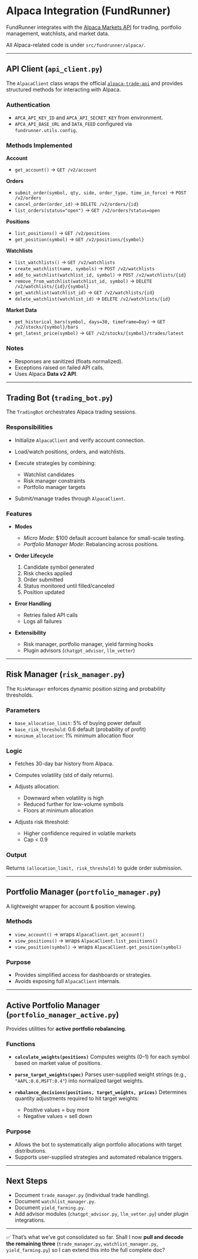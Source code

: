 # Alpaca Integration (FundRunner)

FundRunner integrates with the [Alpaca Markets API](https://alpaca.markets/docs/) for trading, portfolio management, watchlists, and market data.

All Alpaca-related code is under `src/fundrunner/alpaca/`.

---

## API Client (`api_client.py`)

The `AlpacaClient` class wraps the official [`alpaca-trade-api`](https://github.com/alpacahq/alpaca-trade-api-python) and provides structured methods for interacting with Alpaca.

### Authentication

- `APCA_API_KEY_ID` and `APCA_API_SECRET_KEY` from environment.
- `APCA_API_BASE_URL` and `DATA_FEED` configured via `fundrunner.utils.config`.

### Methods Implemented

**Account**

- `get_account()` → `GET /v2/account`

**Orders**

- `submit_order(symbol, qty, side, order_type, time_in_force)` → `POST /v2/orders`
- `cancel_order(order_id)` → `DELETE /v2/orders/{id}`
- `list_orders(status="open")` → `GET /v2/orders?status=open`

**Positions**

- `list_positions()` → `GET /v2/positions`
- `get_position(symbol)` → `GET /v2/positions/{symbol}`

**Watchlists**

- `list_watchlists()` → `GET /v2/watchlists`
- `create_watchlist(name, symbols)` → `POST /v2/watchlists`
- `add_to_watchlist(watchlist_id, symbol)` → `POST /v2/watchlists/{id}`
- `remove_from_watchlist(watchlist_id, symbol)` → `DELETE /v2/watchlists/{id}/{symbol}`
- `get_watchlist(watchlist_id)` → `GET /v2/watchlists/{id}`
- `delete_watchlist(watchlist_id)` → `DELETE /v2/watchlists/{id}`

**Market Data**

- `get_historical_bars(symbol, days=30, timeframe=Day)` → `GET /v2/stocks/{symbol}/bars`
- `get_latest_price(symbol)` → `GET /v2/stocks/{symbol}/trades/latest`

### Notes

- Responses are sanitized (floats normalized).
- Exceptions raised on failed API calls.
- Uses Alpaca **Data v2 API**.

---

## Trading Bot (`trading_bot.py`)

The `TradingBot` orchestrates Alpaca trading sessions.

### Responsibilities

- Initialize `AlpacaClient` and verify account connection.
- Load/watch positions, orders, and watchlists.
- Execute strategies by combining:

  - Watchlist candidates
  - Risk manager constraints
  - Portfolio manager targets

- Submit/manage trades through `AlpacaClient`.

### Features

- **Modes**

  - _Micro Mode_: \$100 default account balance for small-scale testing.
  - _Portfolio Manager Mode_: Rebalancing across positions.

- **Order Lifecycle**

  1. Candidate symbol generated
  2. Risk checks applied
  3. Order submitted
  4. Status monitored until filled/canceled
  5. Position updated

- **Error Handling**

  - Retries failed API calls
  - Logs all failures

- **Extensibility**

  - Risk manager, portfolio manager, yield farming hooks
  - Plugin advisors (`chatgpt_advisor`, `llm_vetter`)

---

## Risk Manager (`risk_manager.py`)

The `RiskManager` enforces dynamic position sizing and probability thresholds.

### Parameters

- `base_allocation_limit`: 5% of buying power default
- `base_risk_threshold`: 0.6 default (probability of profit)
- `minimum_allocation`: 1% minimum allocation floor

### Logic

- Fetches 30-day bar history from Alpaca.
- Computes volatility (std of daily returns).
- Adjusts allocation:

  - Downward when volatility is high
  - Reduced further for low-volume symbols
  - Floors at minimum allocation

- Adjusts risk threshold:

  - Higher confidence required in volatile markets
  - Cap < 0.9

### Output

Returns `(allocation_limit, risk_threshold)` to guide order submission.

---

## Portfolio Manager (`portfolio_manager.py`)

A lightweight wrapper for account & position viewing.

### Methods

- `view_account()` → wraps `AlpacaClient.get_account()`
- `view_positions()` → wraps `AlpacaClient.list_positions()`
- `view_position(symbol)` → wraps `AlpacaClient.get_position(symbol)`

### Purpose

- Provides simplified access for dashboards or strategies.
- Avoids exposing full `AlpacaClient` internals.

---

## Active Portfolio Manager (`portfolio_manager_active.py`)

Provides utilities for **active portfolio rebalancing**.

### Functions

- **`calculate_weights(positions)`**
  Computes weights (0–1) for each symbol based on market value of positions.

- **`parse_target_weights(spec)`**
  Parses user-supplied weight strings (e.g., `"AAPL:0.6,MSFT:0.4"`) into normalized target weights.

- **`rebalance_decisions(positions, target_weights, prices)`**
  Determines quantity adjustments required to hit target weights:

  - Positive values = buy more
  - Negative values = sell down

### Purpose

- Allows the bot to systematically align portfolio allocations with target distributions.
- Supports user-supplied strategies and automated rebalance triggers.

---

## Next Steps

- Document `trade_manager.py` (individual trade handling).
- Document `watchlist_manager.py`.
- Document `yield_farming.py`.
- Add advisor modules (`chatgpt_advisor.py`, `llm_vetter.py`) under plugin integrations.

---

✅ That’s what we’ve got consolidated so far.
Shall I now **pull and decode the remaining three** (`trade_manager.py`, `watchlist_manager.py`, `yield_farming.py`) so I can extend this into the full complete doc?
